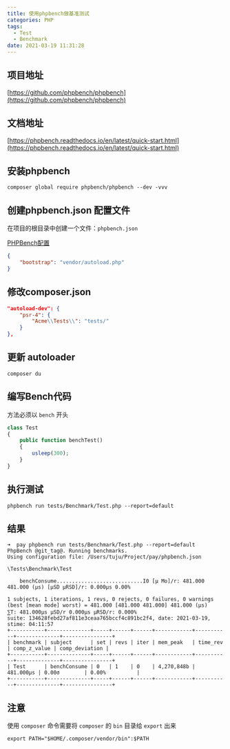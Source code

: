```yaml
---
title: 使用phpbench做基准测试
categories: PHP
tags:
  - Test
  - Benchmark
date: 2021-03-19 11:31:28
---
```


## 项目地址
[https://github.com/phpbench/phpbench](https://github.com/phpbench/phpbench)

## 文档地址

[https://phpbench.readthedocs.io/en/latest/quick-start.html](https://phpbench.readthedocs.io/en/latest/quick-start.html)

## 安装phpbench

````console
composer global require phpbench/phpbench --dev -vvv
````

## 创建phpbench.json 配置文件

在项目的根目录中创建一个文件：`phpbench.json`

[PHPBench配置](https://phpbench.readthedocs.io/en/latest/quick-start.html#phpbench-configuration)

```json
{
    "bootstrap": "vendor/autoload.php"
}
```

## 修改composer.json

```json
"autoload-dev": {
    "psr-4": {
        "Acme\\Tests\\": "tests/"
    }
},
```

## 更新 autoloader

``` console
composer du
```

## 编写Bench代码

方法必须以 `bench` 开头

```php
class Test
{
    public function benchTest()
    {
        usleep(300);
    }
}
```

## 执行测试

```
phpbench run tests/Benchmark/Test.php --report=default
```

## 结果

```console
➜  pay phpbench run tests/Benchmark/Test.php --report=default
PhpBench @git_tag@. Running benchmarks.
Using configuration file: /Users/tuju/Project/pay/phpbench.json

\Tests\Benchmark\Test

    benchConsume............................I0 [μ Mo]/r: 481.000 481.000 (μs) [μSD μRSD]/r: 0.000μs 0.00%

1 subjects, 1 iterations, 1 revs, 0 rejects, 0 failures, 0 warnings
(best [mean mode] worst) = 481.000 [481.000 481.000] 481.000 (μs)
⅀T: 481.000μs μSD/r 0.000μs μRSD/r: 0.000%
suite: 134628febd27af811e3ceaa765bccf4c891bc2f4, date: 2021-03-19, stime: 04:11:57
+-----------+--------------+-----+------+------+------------+-----------+--------------+----------------+
| benchmark | subject      | set | revs | iter | mem_peak   | time_rev  | comp_z_value | comp_deviation |
+-----------+--------------+-----+------+------+------------+-----------+--------------+----------------+
| Test      | benchConsume | 0   | 1    | 0    | 4,270,848b | 481.000μs | 0.00σ        | 0.00%          |
+-----------+--------------+-----+------+------+------------+-----------+--------------+----------------+

```

## 注意

使用 `composer` 命令需要将 `composer` 的 `bin` 目录给 `export` 出来

```console
export PATH="$HOME/.composer/vendor/bin":$PATH
```

